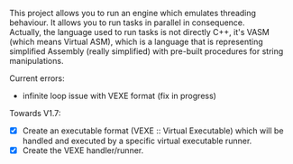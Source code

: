 This project allows you to run an engine which emulates threading behaviour. It allows you to run tasks in parallel in consequence.  
Actually, the language used to run tasks is not directly C++, it's VASM (which means Virtual ASM), which is a language that is representing
simplified Assembly (really simplified) with pre-built procedures for string manipulations.

Current errors:
- infinite loop issue with VEXE format (fix in progress)

Towards V1.7:
- [x] Create an executable format (VEXE :: Virtual Executable) which will be handled and executed by a specific virtual executable runner.
- [x] Create the VEXE handler/runner.
